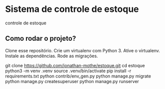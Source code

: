 # Sistema de controle de estoque
controle de estoque

## Como rodar o projeto?
Clone esse repositório.
Crie um virtualenv com Python 3.
Ative o virtualenv.
Instale as dependências.
Rode as migrações.

git clone https://github.com/jonathan-mothe/estoque.git
cd estoque
python3 -m venv .venv
source .venv/bin/activate
pip install -r requirements.txt
python contrib/env_gen.py
python manage.py migrate
python manage.py createsuperuser
python manage.py runserver
